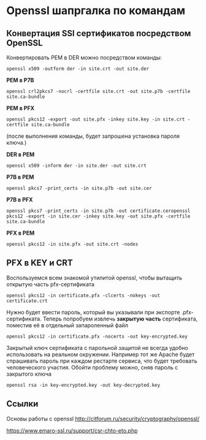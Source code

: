 # Openssl шапргалка по командам


## Конвертация SSl сертификатов посредством OpenSSL

Конвертировать PEM в DER можно посредством команды:
```
openssl x509 -outform der -in site.crt -out site.der
```

**PEM в P7B**
```
openssl crl2pkcs7 -nocrl -certfile site.crt -out site.p7b -certfile site.ca-bundle
```

**PEM в PFX**
```
openssl pkcs12 -export -out site.pfx -inkey site.key -in site.crt -certfile site.ca-bundle
```
(после выполнения команды, будет запрошена установка пароля ключа.)

**DER в PEM**
```
openssl x509 -inform der -in site.der -out site.crt
```

**P7B в PEM**
```
openssl pkcs7 -print_certs -in site.p7b -out site.cer
```

**P7B в PFX**
```
openssl pkcs7 -print_certs -in site.p7b -out certificate.ceropenssl pkcs12 -export -in site.cer -inkey site.key -out site.pfx -certfile site.ca-bundle
```

**PFX в PEM**
```
openssl pkcs12 -in site.pfx -out site.crt -nodes
```

## PFX в KEY и CRT

Воспользуемся всем знакомой утилитой openssl, чтобы вытащить открытую часть pfx-сертификата

```
openssl pkcs12 -in certificate.pfx -clcerts -nokeys -out certificate.crt
```

Нужно будет ввести пароль, который вы указывали при экспорте .pfx-сертификата. Теперь попробуем извлечь **закрытую часть** сертификата, поместив её в отдельный запароленный файл

```
openssl pkcs12 -in certificate.pfx -nocerts -out key-encrypted.key
```

Закрытый ключ сертификата с парольной защитой не всегда удобно использовать на реальном окружении. Например тот же Apache будет спрашивать пароль при каждом рестарте сервиса, что будет требовать человеческого участия. Обойти проблему можно, сняв пароль с закрытого ключа

```
openssl rsa -in key-encrypted.key -out key-decrypted.key
```

## Ссылки

Основы работы с openssl
http://citforum.ru/security/cryptography/openssl/

https://www.emaro-ssl.ru/support/csr-chto-eto.php
